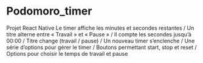 # Podomoro_timer
Projet React Native
Le timer affiche les minutes et secondes restantes
/ Un titre alterne entre « Travail » et « Pause »
/ Il compte les secondes jusqu’à 00:00
/ Titre change (travail / pause)
/ Un nouveau timer s’enclenche
/ Une série d’options pour gérer le timer
/ Boutons permettant start, stop et reset
/ Options pour choisir le temps de travail et pause
